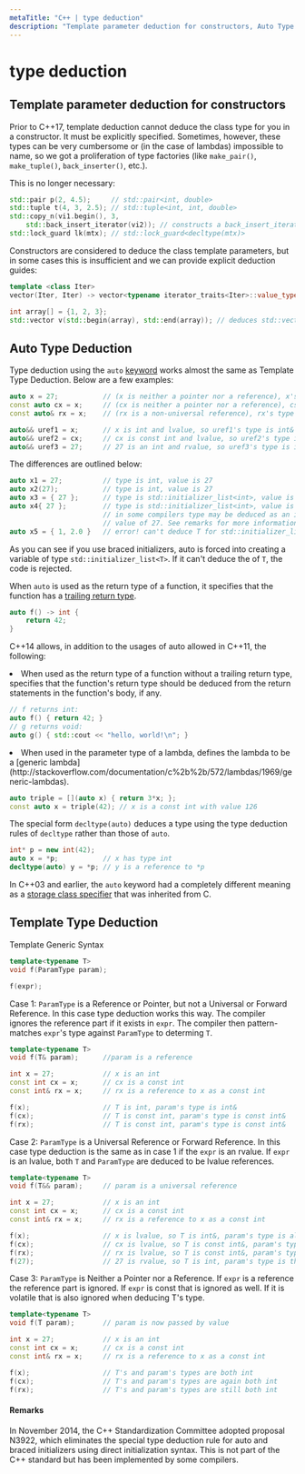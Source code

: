 ```yaml
---
metaTitle: "C++ | type deduction"
description: "Template parameter deduction for constructors, Auto Type Deduction, Template Type Deduction"
---
```


# type deduction




## Template parameter deduction for constructors


Prior to C++17, template deduction cannot deduce the class type for you in a constructor. It must be explicitly specified. Sometimes, however, these types can be very cumbersome or (in the case of lambdas) impossible to name, so we got a proliferation of type factories (like `make_pair()`, `make_tuple()`, `back_inserter()`, etc.).

This is no longer necessary:

```cpp
std::pair p(2, 4.5);     // std::pair<int, double>
std::tuple t(4, 3, 2.5); // std::tuple<int, int, double>
std::copy_n(vi1.begin(), 3,
    std::back_insert_iterator(vi2)); // constructs a back_insert_iterator<std::vector<int>>
std::lock_guard lk(mtx); // std::lock_guard<decltype(mtx)>

```

Constructors are considered to deduce the class template parameters, but in some cases this is insufficient and we can provide explicit deduction guides:

```cpp
template <class Iter>
vector(Iter, Iter) -> vector<typename iterator_traits<Iter>::value_type>

int array[] = {1, 2, 3};
std::vector v(std::begin(array), std::end(array)); // deduces std::vector<int>

```



## Auto Type Deduction


Type deduction using the `auto` [keyword](http://stackoverflow.com/documentation/c%2b%2b/4891/keywords) works almost the same as Template Type Deduction. Below are a few examples:

```cpp
auto x = 27;           // (x is neither a pointer nor a reference), x's type is int
const auto cx = x;     // (cx is neither a pointer nor a reference), cs's type is const int
const auto& rx = x;    // (rx is a non-universal reference), rx's type is a reference to a const int

auto&& uref1 = x;      // x is int and lvalue, so uref1's type is int&
auto&& uref2 = cx;     // cx is const int and lvalue, so uref2's type is const int &
auto&& uref3 = 27;     // 27 is an int and rvalue, so uref3's type is int&&

```

The differences are outlined below:

```cpp
auto x1 = 27;          // type is int, value is 27
auto x2(27);           // type is int, value is 27
auto x3 = { 27 };      // type is std::initializer_list<int>, value is { 27 }
auto x4{ 27 };         // type is std::initializer_list<int>, value is { 27 }
                       // in some compilers type may be deduced as an int with a 
                       // value of 27. See remarks for more information.
auto x5 = { 1, 2.0 }   // error! can't deduce T for std::initializer_list<t>

```

As you can see if you use braced initializers, auto is forced into creating a variable of type `std::initializer_list<T>`. If it can't deduce the of `T`, the code is rejected.

When `auto` is used as the return type of a function, it specifies that the function has a [trailing return type](http://stackoverflow.com/documentation/c%2b%2b/4142/trailing-return-type).

```cpp
auto f() -> int {
    return 42;
}

```

C++14 allows, in addition to the usages of auto allowed in C++11, the following:

<li>
When used as the return type of a function without a trailing return type, specifies that the function's return type should be deduced from the return statements in the function's body, if any.

```cpp
// f returns int:
auto f() { return 42; }
// g returns void:
auto g() { std::cout << "hello, world!\n"; }

```


</li>
<li>
When used in the parameter type of a lambda, defines the lambda to be a [generic lambda](http://stackoverflow.com/documentation/c%2b%2b/572/lambdas/1969/generic-lambdas).

```cpp
auto triple = [](auto x) { return 3*x; };
const auto x = triple(42); // x is a const int with value 126

```


</li>

The special form `decltype(auto)` deduces a type using the type deduction rules of `decltype` rather than those of `auto`.

```cpp
int* p = new int(42);
auto x = *p;           // x has type int
decltype(auto) y = *p; // y is a reference to *p

```

In C++03 and earlier, the `auto` keyword had a completely different meaning as a [storage class specifier](http://stackoverflow.com/documentation/c%2b%2b/9225/storage-class-specifiers/28629/auto) that was inherited from C.



## Template Type Deduction


Template Generic Syntax

```cpp
template<typename T>
void f(ParamType param);

f(expr);

```

Case 1: `ParamType` is a Reference or Pointer, but not a Universal or Forward Reference. In this case type deduction works this way. The compiler ignores the reference part if it exists in `expr`. The compiler then pattern-matches `expr`'s type against `ParamType` to determing `T`.

```cpp
template<typename T>
void f(T& param);      //param is a reference

int x = 27;            // x is an int
const int cx = x;      // cx is a const int
const int& rx = x;     // rx is a reference to x as a const int

f(x);                  // T is int, param's type is int&
f(cx);                 // T is const int, param's type is const int&
f(rx);                 // T is const int, param's type is const int&

```

Case 2: `ParamType` is a Universal Reference or Forward Reference. In this case type deduction is the same as in case 1 if the `expr` is an rvalue. If `expr` is an lvalue, both `T` and `ParamType` are deduced to be lvalue references.

```cpp
template<typename T>
void f(T&& param);     // param is a universal reference

int x = 27;            // x is an int
const int cx = x;      // cx is a const int
const int& rx = x;     // rx is a reference to x as a const int

f(x);                  // x is lvalue, so T is int&, param's type is also int&
f(cx);                 // cx is lvalue, so T is const int&, param's type is also const int&
f(rx);                 // rx is lvalue, so T is const int&, param's type is also const int&
f(27);                 // 27 is rvalue, so T is int, param's type is therefore int&&

```

Case 3: `ParamType` is Neither a Pointer nor a Reference. If `expr` is a reference the reference part is ignored. If `expr` is const that is ignored as well. If it is volatile that is also ignored when deducing T's type.

```cpp
template<typename T>
void f(T param);       // param is now passed by value

int x = 27;            // x is an int
const int cx = x;      // cx is a const int
const int& rx = x;     // rx is a reference to x as a const int

f(x);                  // T's and param's types are both int
f(cx);                 // T's and param's types are again both int
f(rx);                 // T's and param's types are still both int

```



#### Remarks


In November 2014, the C++ Standardization Committee adopted proposal N3922, which eliminates the special type deduction rule for auto and braced initializers using direct initialization syntax. This is not part of the C++ standard but has been implemented by some compilers.

